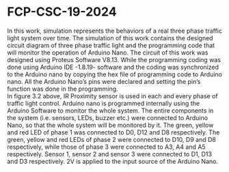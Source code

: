 # FCP-CSC-19-2024

In this work, simulation represents the behaviors of a real three phase traffic light system over time. The simulation of this work contains the designed circuit diagram of three phase traffic light and the programming code that will monitor the operation of Arduino Nano.
The circuit of this work was designed using Proteus Software V8.13. While the programming coding was done using Arduino IDE -1.8.19- software and the coding was synchronized to the Arduino nano by copying the hex file of programming code to Arduino nano. All the Arduino Nano’s pins were declared and setting the pin’s function was done in the programming.  
In figure 3.2 above, IR Proximity sensor is used in each and every phase of traffic light control. Arduino nano is programmed internally using the Arduino Software to monitor the whole system. The entire components in the system (i.e. sensors, LEDs, buzzer etc.) were connected to Arduino Nano, so that the whole system will be monitored by it. The green, yellow and red LED of phase 1 was connected to D0, D12 and D8 respectively. The green, yellow and red LEDs of phase 2 were connected to D10, D9 and D8 respectively, while those of phase 3 were connected to A3, A4 and A5 respectively. Sensor 1, sensor 2 and sensor 3 were connected to D1, D13 and D3 respectively. 2V is applied to the input source of the Arduino Nano. 







